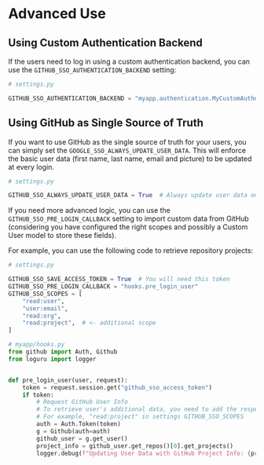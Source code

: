 # Advanced Use

## Using Custom Authentication Backend

If the users need to log in using a custom authentication backend, you can use the `GITHUB_SSO_AUTHENTICATION_BACKEND`
setting:

```python
# settings.py

GITHUB_SSO_AUTHENTICATION_BACKEND = "myapp.authentication.MyCustomAuthenticationBackend"
```

## Using GitHub as Single Source of Truth

If you want to use GitHub as the single source of truth for your users, you can simply set the
`GOOGLE_SSO_ALWAYS_UPDATE_USER_DATA`. This will enforce the basic user data (first name, last name, email and picture) to be
updated at every login.

```python
# settings.py

GITHUB_SSO_ALWAYS_UPDATE_USER_DATA = True  # Always update user data on login
```

If you need more advanced logic, you can use the `GITHUB_SSO_PRE_LOGIN_CALLBACK` setting to import custom data from GitHub
(considering you have configured the right scopes and possibly a Custom User model to store these fields).

For example, you can use the following code to retrieve repository projects:

```python
# settings.py

GITHUB_SSO_SAVE_ACCESS_TOKEN = True  # You will need this token
GITHUB_SSO_PRE_LOGIN_CALLBACK = "hooks.pre_login_user"
GITHUB_SSO_SCOPES = [
    "read:user",
    "user:email",
    "read:org",
    "read:project",  # <- additional scope
]
```

```python
# myapp/hooks.py
from github import Auth, Github
from loguru import logger


def pre_login_user(user, request):
    token = request.session.get("github_sso_access_token")
    if token:
        # Request GitHub User Info
        # To retrieve user's additional data, you need to add the respective scope,
        # For example, "read:project" in settings GITHUB_SSO_SCOPES
        auth = Auth.Token(token)
        g = Github(auth=auth)
        github_user = g.get_user()
        project_info = github_user.get_repos()[0].get_projects()
        logger.debug(f"Updating User Data with GitHub Project Info: {project_info}")
```
